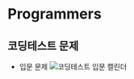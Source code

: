 # Programmers

## 코딩테스트 문제

- 입문 문제
![코딩테스트 입문 캘린더](https://github.com/user-attachments/assets/93f8c3d8-7c17-4c07-8066-c26a2038074c)
